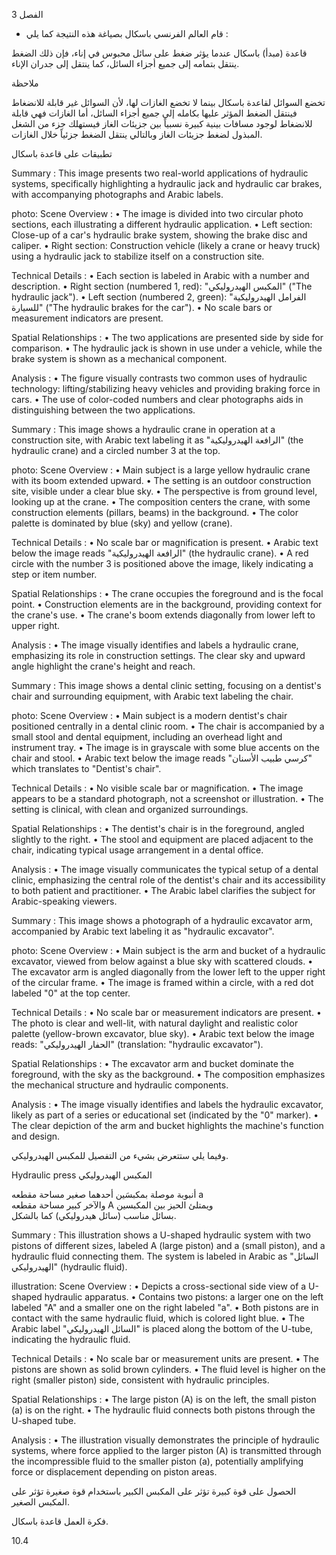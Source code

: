 3
الفصل <!-- text, from page 0 (l=0.852,t=0.033,r=0.925,b=0.074), with ID 23eac644-22b2-4763-be9a-420050cd3b77 -->

* قام العالم الفرنسي باسكال بصياغة هذه النتيجة كما يلي : <!-- text, from page 0 (l=0.462,t=0.087,r=0.931,b=0.113), with ID 9a9f60eb-0a09-4e68-bc6e-d83415c676e4 -->

قاعدة (مبدأ) باسكال
عندما يؤثر ضغط على سائل محبوس في إناء، فإن ذلك الضغط ينتقل بتمامه إلى جميع أجزاء السائل، كما ينتقل إلى جدران الإناء. <!-- text, from page 0 (l=0.071,t=0.118,r=0.928,b=0.194), with ID ce2f3750-f1f0-40b0-8208-ccea0eec3727 -->

ملاحظة

تخضع السوائل لقاعدة باسكال بينما لا تخضع الغازات لها،
لأن السوائل غير قابلة للانضغاط فينتقل الضغط المؤثر عليها بكامله إلى جميع أجزاء السائل، أما الغازات فهي قابلة للانضغاط لوجود مسافات بينية كبيرة نسبياً بين جزيئات الغاز فيستهلك جزء من الشغل المبذول لضغط جزيئات الغاز وبالتالي ينتقل الضغط جزئياً خلال الغازات. <!-- text, from page 0 (l=0.071,t=0.208,r=0.940,b=0.345), with ID 1961d434-403d-4a71-987d-1d5c43dc119b -->

تطبيقات على قاعدة باسكال <!-- text, from page 0 (l=0.616,t=0.360,r=0.930,b=0.400), with ID 0ceca410-aaef-4c9a-a85e-92940377150d -->

Summary : This image presents two real-world applications of hydraulic systems, specifically highlighting a hydraulic jack and hydraulic car brakes, with accompanying photographs and Arabic labels.

photo:
Scene Overview :
  • The image is divided into two circular photo sections, each illustrating a different hydraulic application.
  • Left section: Close-up of a car's hydraulic brake system, showing the brake disc and caliper.
  • Right section: Construction vehicle (likely a crane or heavy truck) using a hydraulic jack to stabilize itself on a construction site.

Technical Details :
  • Each section is labeled in Arabic with a number and description.
  • Right section (numbered 1, red): "المكبس الهيدروليكي" ("The hydraulic jack").
  • Left section (numbered 2, green): "الفرامل الهيدروليكية للسيارة" ("The hydraulic brakes for the car").
  • No scale bars or measurement indicators are present.

Spatial Relationships :
  • The two applications are presented side by side for comparison.
  • The hydraulic jack is shown in use under a vehicle, while the brake system is shown as a mechanical component.

Analysis :
  • The figure visually contrasts two common uses of hydraulic technology: lifting/stabilizing heavy vehicles and providing braking force in cars.
  • The use of color-coded numbers and clear photographs aids in distinguishing between the two applications. <!-- figure, from page 0 (l=0.579,t=0.406,r=0.921,b=0.585), with ID 32a73d1f-1189-4769-b6ba-8cf13ca584f9 -->

Summary : This image shows a hydraulic crane in operation at a construction site, with Arabic text labeling it as "الرافعة الهيدروليكية" (the hydraulic crane) and a circled number 3 at the top.

photo:
Scene Overview :
  • Main subject is a large yellow hydraulic crane with its boom extended upward.
  • The setting is an outdoor construction site, visible under a clear blue sky.
  • The perspective is from ground level, looking up at the crane.
  • The composition centers the crane, with some construction elements (pillars, beams) in the background.
  • The color palette is dominated by blue (sky) and yellow (crane).

Technical Details :
  • No scale bar or magnification is present.
  • Arabic text below the image reads "الرافعة الهيدروليكية" (the hydraulic crane).
  • A red circle with the number 3 is positioned above the image, likely indicating a step or item number.

Spatial Relationships :
  • The crane occupies the foreground and is the focal point.
  • Construction elements are in the background, providing context for the crane's use.
  • The crane's boom extends diagonally from lower left to upper right.

Analysis :
  • The image visually identifies and labels a hydraulic crane, emphasizing its role in construction settings. The clear sky and upward angle highlight the crane's height and reach. <!-- figure, from page 0 (l=0.410,t=0.409,r=0.588,b=0.579), with ID e35d46e9-5c44-4950-ae84-b8e22b0d4655 -->

Summary : This image shows a dental clinic setting, focusing on a dentist's chair and surrounding equipment, with Arabic text labeling the chair.

photo:
Scene Overview :
  • Main subject is a modern dentist's chair positioned centrally in a dental clinic room.
  • The chair is accompanied by a small stool and dental equipment, including an overhead light and instrument tray.
  • The image is in grayscale with some blue accents on the chair and stool.
  • Arabic text below the image reads "كرسي طبيب الأسنان" which translates to "Dentist's chair".

Technical Details :
  • No visible scale bar or magnification.
  • The image appears to be a standard photograph, not a screenshot or illustration.
  • The setting is clinical, with clean and organized surroundings.

Spatial Relationships :
  • The dentist's chair is in the foreground, angled slightly to the right.
  • The stool and equipment are placed adjacent to the chair, indicating typical usage arrangement in a dental office.

Analysis :
  • The image visually communicates the typical setup of a dental clinic, emphasizing the central role of the dentist's chair and its accessibility to both patient and practitioner.
  • The Arabic label clarifies the subject for Arabic-speaking viewers. <!-- figure, from page 0 (l=0.247,t=0.406,r=0.414,b=0.584), with ID 8e981d34-657c-48a8-bdc1-11528a8d0c88 -->

Summary : This image shows a photograph of a hydraulic excavator arm, accompanied by Arabic text labeling it as "hydraulic excavator".

photo:
Scene Overview :
  • Main subject is the arm and bucket of a hydraulic excavator, viewed from below against a blue sky with scattered clouds.
  • The excavator arm is angled diagonally from the lower left to the upper right of the circular frame.
  • The image is framed within a circle, with a red dot labeled "0" at the top center.

Technical Details :
  • No scale bar or measurement indicators are present.
  • The photo is clear and well-lit, with natural daylight and realistic color palette (yellow-brown excavator, blue sky).
  • Arabic text below the image reads: "الحفار الهيدروليكي" (translation: "hydraulic excavator").

Spatial Relationships :
  • The excavator arm and bucket dominate the foreground, with the sky as the background.
  • The composition emphasizes the mechanical structure and hydraulic components.

Analysis :
  • The image visually identifies and labels the hydraulic excavator, likely as part of a series or educational set (indicated by the "0" marker).
  • The clear depiction of the arm and bucket highlights the machine's function and design. <!-- figure, from page 0 (l=0.071,t=0.408,r=0.253,b=0.581), with ID ec6f8129-bfd0-4dbe-bc4f-e511d294ce0e -->

وفيما يلي ستتعرض بشيء من التفصيل للمكبس الهيدروليكي. <!-- text, from page 0 (l=0.438,t=0.595,r=0.931,b=0.625), with ID 69650424-b4cd-4508-904f-aee6ed3a7489 -->

Hydraulic press المكبس الهيدروليكي <!-- text, from page 0 (l=0.513,t=0.635,r=0.931,b=0.670), with ID 8c765d8f-f376-4348-9589-3dbf9e857d75 -->

أنبوبة موصلة بمكبسَين أحدهما صغير مساحة مقطعه a  
والآخر كبير مساحة مقطعه A ويمتلئ الحيز بين المكبسين  
بسائل مناسب (سائل هيدروليكي) كما بالشكل. <!-- text, from page 0 (l=0.405,t=0.676,r=0.949,b=0.781), with ID 0b8f37fa-cd56-4391-9ae4-15c398e137d5 -->

Summary : This illustration shows a U-shaped hydraulic system with two pistons of different sizes, labeled A (large piston) and a (small piston), and a hydraulic fluid connecting them. The system is labeled in Arabic as "السائل الهيدروليكي" (hydraulic fluid).

illustration:
Scene Overview :
  • Depicts a cross-sectional side view of a U-shaped hydraulic apparatus.
  • Contains two pistons: a larger one on the left labeled "A" and a smaller one on the right labeled "a".
  • Both pistons are in contact with the same hydraulic fluid, which is colored light blue.
  • The Arabic label "السائل الهيدروليكي" is placed along the bottom of the U-tube, indicating the hydraulic fluid.

Technical Details :
  • No scale bar or measurement units are present.
  • The pistons are shown as solid brown cylinders.
  • The fluid level is higher on the right (smaller piston) side, consistent with hydraulic principles.

Spatial Relationships :
  • The large piston (A) is on the left, the small piston (a) is on the right.
  • The hydraulic fluid connects both pistons through the U-shaped tube.

Analysis :
  • The illustration visually demonstrates the principle of hydraulic systems, where force applied to the larger piston (A) is transmitted through the incompressible fluid to the smaller piston (a), potentially amplifying force or displacement depending on piston areas. <!-- figure, from page 0 (l=0.075,t=0.659,r=0.344,b=0.773), with ID b575cfba-1079-41db-8b1c-5d90d5ff3f10 -->

الحصول على قوة كبيرة تؤثر على المكبس الكبير باستخدام قوة صغيرة تؤثر على المكبس الصغير. <!-- text, from page 0 (l=0.135,t=0.785,r=0.952,b=0.842), with ID fcef606b-dbc8-40e3-b135-2689cf1e3b28 -->

فكرة العمل
قاعدة باسكال. <!-- text, from page 0 (l=0.752,t=0.854,r=0.947,b=0.896), with ID 2f4420b0-ef13-4964-bc9e-e730b7422734 -->

$10.4$ <!-- marginalia, from page 0 (l=0.869,t=0.921,r=0.923,b=0.950), with ID d14250a6-f87b-490d-bd79-07d4e143f824 -->